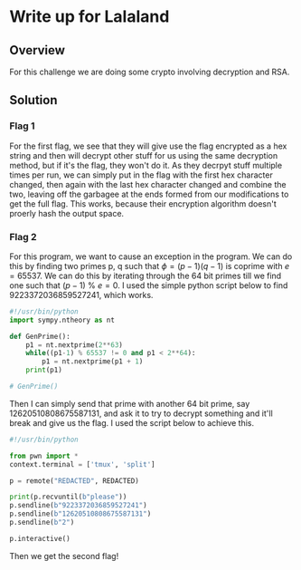 # Write up for Lalaland

## Overview

For this challenge we are doing some crypto involving decryption and RSA.

## Solution

### Flag 1

For the first flag, we see that they will give use the flag encrypted as a hex string and then will decrypt other stuff 
for us using the same decryption method, but if it's the flag, they won't do it. As they decrpyt stuff multiple times per run,
we can simply put in the flag with the first hex character changed, then again with the last hex character changed and combine the two, 
leaving off the garbagee at the ends formed from our modifications to get the full flag. This works, 
because their encryption algorithm doesn't proerly hash the output space.

### Flag 2

For this program, we want to cause an exception in the program. We can do this by finding two primes p, q 
such that $\phi = (p-1)(q-1)$ is coprime with $e=65537$. We can do this by iterating through the 64 bit primes till we find one such that 
$(p-1)$ % $e = 0$. I used the simple python script below to find 9223372036859527241, which works.
```python
#!/usr/bin/python
import sympy.ntheory as nt

def GenPrime():
    p1 = nt.nextprime(2**63)
    while((p1-1) % 65537 != 0 and p1 < 2**64):
        p1 = nt.nextprime(p1 + 1)
    print(p1)

# GenPrime()
```
Then I can simply send that prime with another 64 bit prime, say 12620510808675587131, and ask it to try to decrypt something and it'll break and give 
us the flag. I used the script below to achieve this.
```python
#!/usr/bin/python

from pwn import *
context.terminal = ['tmux', 'split']

p = remote("REDACTED", REDACTED)

print(p.recvuntil(b"please"))
p.sendline(b"9223372036859527241")
p.sendline(b"12620510808675587131")
p.sendline(b"2")

p.interactive()
```
Then we get the second flag!
